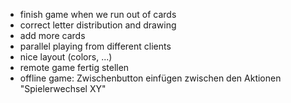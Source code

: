 - finish game when we run out of cards
- correct letter distribution and drawing
- add more cards
- parallel playing from different clients
- nice layout (colors, ...)
- remote game fertig stellen
- offline game: Zwischenbutton einfügen zwischen den Aktionen "Spielerwechsel XY"
